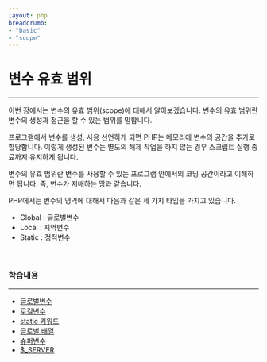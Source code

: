 ```yaml
---
layout: php
breadcrumb:
- "basic"
- "scope"
---
```


# 변수 유효 범위
---

이번 장에서는 변수의 유효 범위(scope)에 대해서 알아보겠습니다. 변수의 유효 범위란 변수의 생성과 접근을 할 수 있는 범위를 말합니다.  

프로그램에서 변수를 생성, 사용 선언하게 되면 PHP는 메모리에 변수의 공간을 추가로 할당합니다. 이렇게 생성된 변수는 별도의 해제 작업을 하지 않는 경우 스크립트 실행 종료까지 유지하게 됩니다.  

변수의 유효 범위란 변수를 사용할 수 있는 프로그램 안에서의 코딩 공간이라고 이해하면 됩니다.
즉, 변수가 지배하는 땅과 같습니다.  

PHP에서는 변수의 영역에 대해서 다음과 같은 세 가지 타입을 가지고 있습니다.  
* Global	: 글로벌변수
* Local	: 지역변수
* Static	: 정적변수

<br>

### 학습내용
<hr>

* [글로벌변수](global)
* [로컬변수](local)
* [static 키워드](static)
* [글로벌 배열](12.4)
* [슈퍼변수](super)
* [$_SERVER](server)

<br><br>